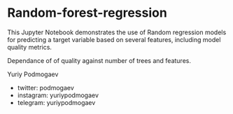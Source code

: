 # Random-forest-regression


This Jupyter Notebook demonstrates the use of Random regression models for 
predicting a target variable based on several features, including model quality 
metrics.

Dependance of of quality against number of trees and features.

Yuriy Podmogaev

- twitter:   podmogaev
- instagram: yuriypodmogaev
- telegram:  yuriypodmogaev
